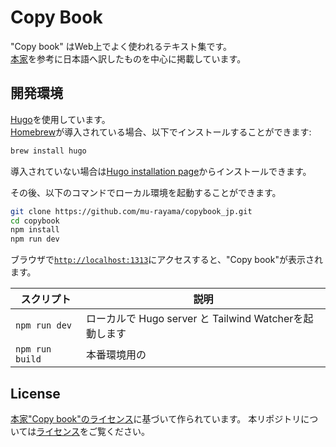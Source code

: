 # Copy Book

"Copy book" はWeb上でよく使われるテキスト集です。  
[本家](https://copybook.me/)を参考に日本語へ訳したものを中心に掲載しています。

## 開発環境

[Hugo](https://gohugo.io/)を使用しています。  
[Homebrew](https://brew.sh/)が導入されている場合、以下でインストールすることができます:

```sh
brew install hugo
```

導入されていない場合は[Hugo installation page](https://gohugo.io/getting-started/installing/)からインストールできます。

その後、以下のコマンドでローカル環境を起動することができます。

```sh
git clone https://github.com/mu-rayama/copybook_jp.git
cd copybook
npm install
npm run dev
```

ブラウザで[`http://localhost:1313`](http://localhost:1313)にアクセスすると、"Copy book"が表示されます。

| スクリプト         | 説明                                     |
| --------------- | ----------------------------------------------- |
| `npm run dev`   | ローカルで Hugo server と Tailwind Watcherを起動します |
| `npm run build` | 本番環境用の                 |

## License
[本家"Copy book"のライセンス](https://github.com/praveenjuge/copybook/blob/main/LICENSE)に基づいて作られています。
本リポジトリについては[ライセンス](https://github.com/mu-rayama/copybook_jp/blob/main/LICENSE)をご覧ください。
